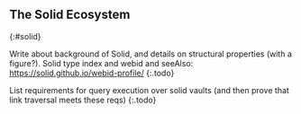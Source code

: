 ## The Solid Ecosystem
{:#solid}

Write about background of Solid, and details on structural properties (with a figure?).
Solid type index and webid and seeAlso: https://solid.github.io/webid-profile/
{:.todo}

List requirements for query execution over solid vaults (and then prove that link traversal meets these reqs)
{:.todo}

